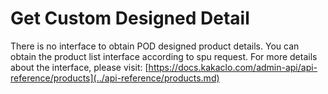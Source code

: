 # Get Custom Designed Detail

There is no interface to obtain POD designed product details. You can obtain the product list interface according to spu request. For more details about the interface, please visit: [https://docs.kakaclo.com/admin-api/api-reference/products](../api-reference/products.md)
